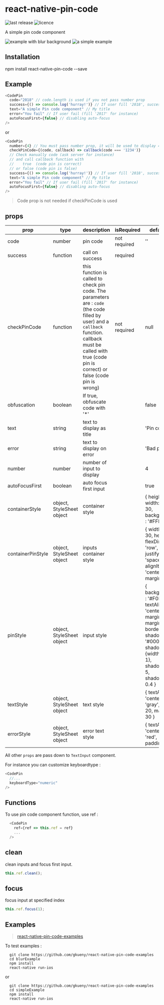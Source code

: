 # react-native-pin-code

![last release](https://badgen.net/github/release/gkueny/react-native-pin-code) ![licence](https://badgen.net/github/license/gkueny/react-native-pin-code)

A simple pin code component

![example with blur background](https://media.giphy.com/media/xUPGcffB0VeaMd6DSM/giphy.gif)
![a simple example](https://media.giphy.com/media/3oKIPsotgoJ8ZGEr5u/giphy.gif)

## Installation

npm install react-native-pin-code --save

## Example

```js
<CodePin
  code="2018" // code.length is used if you not pass number prop
  success={() => console.log('hurray!')} // If user fill '2018', success is called
  text="A simple Pin code component" // My title
  error="You fail" // If user fail (fill '2017' for instance)
  autoFocusFirst={false} // disabling auto-focus
/>
```

or

```js
<CodePin
  number={4} // You must pass number prop, it will be used to display 4 (here) inputs
  checkPinCode={(code, callback) => callback(code === '1234')}
  // Check manually code (ask server for instance)
  // and call callback function with
  //    true  (code pin is correct)
  // or false (code pin is false)
  success={() => console.log('hurray!')} // If user fill '2018', success is called
  text="A simple Pin code component" // My title
  error="You fail" // If user fail (fill '2017' for instance)
  autoFocusFirst={false} // disabling auto-focus
/>
```

> Code prop is not needed if checkPinCode is used

## props

| prop              | type                      | description                                                                                                                                                                                                      | isRequired   | default value                                                                                                                                                                                                      |
| ----------------- | ------------------------- | ---------------------------------------------------------------------------------------------------------------------------------------------------------------------------------------------------------------- | ------------ | ------------------------------------------------------------------------------------------------------------------------------------------------------------------------------------------------------------------ |
| code              | number                    | pin code                                                                                                                                                                                                         | not required | ''                                                                                                                                                                                                                 |
| success           | function                  | call on success                                                                                                                                                                                                  | required     |                                                                                                                                                                                                                    |
| checkPinCode      | function                  | this function is called to check pin code. The parameters are : `code` (the code filled by user) and a `callback` function. callback must be called with true (code pin is correct) or false (code pin is wrong) | not required | null                                                                                                                                                                                                               |
| obfuscation       | boolean                   | If true, obfuscate code with '\*'                                                                                                                                                                                |              | false                                                                                                                                                                                                              |
| text              | string                    | text to display as title                                                                                                                                                                                         |              | 'Pin code.'                                                                                                                                                                                                        |
| error             | string                    | text to display on error                                                                                                                                                                                         |              | 'Bad pin code.'                                                                                                                                                                                                    |
| number            | number                    | number of input to display                                                                                                                                                                                       |              | 4                                                                                                                                                                                                                  |
| autoFocusFirst    | boolean                   | auto focus first input                                                                                                                                                                                           |              | true                                                                                                                                                                                                               |
| containerStyle    | object, StyleSheet object | container style                                                                                                                                                                                                  |              | { height: 150, width: width - 30, backgroundColor : '#FFF' }                                                                                                                                                       |
| containerPinStyle | object, StyleSheet object | inputs container style                                                                                                                                                                                           |              | { width: width - 30, height: 40, flexDirection: 'row', justifyContent: 'space-around', alignItems: 'center', marginTop: 20 }                                                                                       |
| pinStyle          | object, StyleSheet object | input style                                                                                                                                                                                                      |              | { backgroundColor : '#F0F0F0', textAlign: 'center', flex: 1, marginLeft: 20, marginRight: 20, borderRadius: 5, shadowColor: '#000000', shadowOffset: {width: 1,height : 1}, shadowRadius: 5, shadowOpacity : 0.4 } |
| textStyle         | object, StyleSheet object | text style                                                                                                                                                                                                       |              | { textAlign: 'center', color: 'gray', fontSize: 20, marginTop: 30 }                                                                                                                                                |
| errorStyle        | object, StyleSheet object | error text style                                                                                                                                                                                                 |              | { textAlign: 'center', color: 'red', paddingTop: 10 }                                                                                                                                                              |

All other `props` are pass down to `TextInput` component.

For instance you can customize keyboardtype :

```js
<CodePin
  //...
  keyboardType="numeric"
/>
```

## Functions

To use pin code component function, use ref :

```js
  <CodePin
    ref={ref => this.ref = ref}
    ...
  />
```

## clean

clean inputs and focus first input.

```js
this.ref.clean();
```

## focus

focus input at specified index

```js
this.ref.focus(1);
```

## Examples

> [react-native-pin-code-examples](https://github.com/gkueny/react-native-pin-code-examples)

To test examples :

```
  git clone https://github.com/gkueny/react-native-pin-code-examples
  cd blurExample
  npm install
  react-native run-ios
```

or

```
  git clone https://github.com/gkueny/react-native-pin-code-examples
  cd simpleExample
  npm install
  react-native run-ios
```
